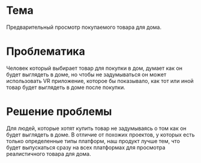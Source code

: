 # Тема
Предварительный просмотр покупаемого товара для дома.
# Проблематика 
Человек который выбирает товар для покупки в дом, думает как он будет выглядеть в доме, но чтобы не задумываться он может использовать VR приложение, которое бы показывало, как тот или иной товар будет выглядеть в доме после покупки.
# Решение проблемы 
 Для людей, которые хотят купить товар не задумываясь о том как он будет выглядеть в доме. В отличие от похожих проектов, у которых есть только определенные типы платформ, наш продукт лучше тем, что будет выпускаться сразу на всех платформах для просмотра реалистичного товара для дома. 
 

